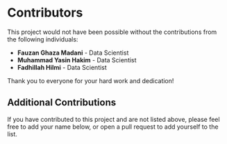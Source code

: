 # Contributors

This project would not have been possible without the contributions from the following individuals:

- **Fauzan Ghaza Madani** - Data Scientist
- **Muhammad Yasin Hakim** - Data Scientist
- **Fadhillah Hilmi** - Data Scientist

Thank you to everyone for your hard work and dedication!

## Additional Contributions

If you have contributed to this project and are not listed above, please feel free to add your name below, or open a pull request to add yourself to the list.